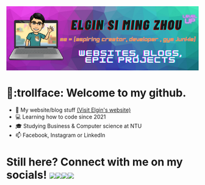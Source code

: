 <img src= "elgin si ming zhou.png" >

# 👋:trollface: Welcome to my github. 
- 🔭 My website/blog stuff [(Visit Elgin's website)](https://elginsi.com)
- :computer: Learning how to code since 2021 
- :mortar_board: Studying Business & Computer science at NTU
- 📫 Facebook, Instagram or LinkedIn
 
# Still here? Connect with me on my socials! <img src="https://media3.giphy.com/media/Qyml5wziJeHreuOdzu/giphy.gif" width = 5% height = auto><img src = "https://media2.giphy.com/media/Q7pDtp0bIvJFgRsHHN/source.gif" width = 5% height = auto><img src = "https://media2.giphy.com/media/dup6jDyj6Yk6z5M8nN/200w.webp?cid=ecf05e47nwr38memjozv79v1p6g4cckllhfjonsfqu8ygz0f&rid=200w.webp" width = 5% height = auto><img src = "https://media3.giphy.com/media/ge9Ep3RJLGlNEn0UfC/giphy.gif?cid=ecf05e47nwr38memjozv79v1p6g4cckllhfjonsfqu8ygz0f&rid=giphy.gif" width= 5% height = auto>
